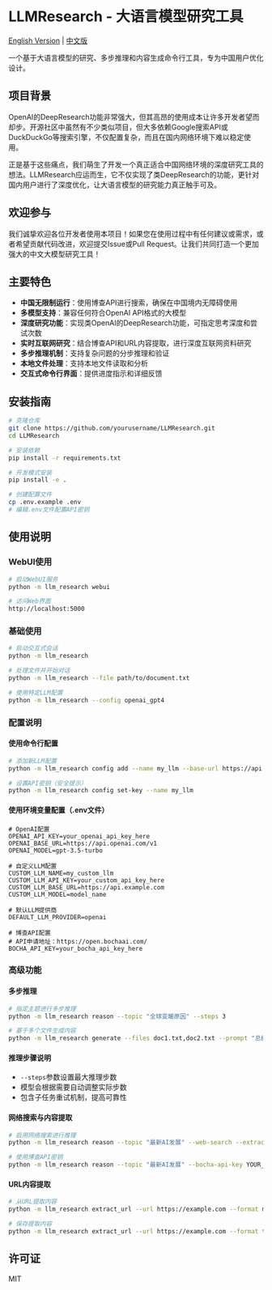 # LLMResearch - 大语言模型研究工具

[English Version](README.md) | [中文版](#)

一个基于大语言模型的研究、多步推理和内容生成命令行工具，专为中国用户优化设计。

## 项目背景

OpenAI的DeepResearch功能非常强大，但其高昂的使用成本让许多开发者望而却步。开源社区中虽然有不少类似项目，但大多依赖Google搜索API或DuckDuckGo等搜索引擎，不仅配置复杂，而且在国内网络环境下难以稳定使用。

正是基于这些痛点，我们萌生了开发一个真正适合中国网络环境的深度研究工具的想法。LLMResearch应运而生，它不仅实现了类DeepResearch的功能，更针对国内用户进行了深度优化，让大语言模型的研究能力真正触手可及。

## 欢迎参与

我们诚挚欢迎各位开发者使用本项目！如果您在使用过程中有任何建议或需求，或者希望贡献代码改进，欢迎提交Issue或Pull Request。让我们共同打造一个更加强大的中文大模型研究工具！

## 主要特色

- **中国无限制运行**：使用博查API进行搜索，确保在中国境内无障碍使用
- **多模型支持**：兼容任何符合OpenAI API格式的大模型
- **深度研究功能**：实现类OpenAI的DeepResearch功能，可指定思考深度和尝试次数
- **实时互联网研究**：结合博查API和URL内容提取，进行深度互联网资料研究
- **多步推理机制**：支持复杂问题的分步推理和验证
- **本地文件处理**：支持本地文件读取和分析
- **交互式命令行界面**：提供进度指示和详细反馈

## 安装指南

```bash
# 克隆仓库
git clone https://github.com/yourusername/LLMResearch.git
cd LLMResearch

# 安装依赖
pip install -r requirements.txt

# 开发模式安装
pip install -e .

# 创建配置文件
cp .env.example .env
# 编辑.env文件配置API密钥
```

## 使用说明

### WebUI使用

```bash
# 启动WebUI服务
python -m llm_research webui

# 访问Web界面
http://localhost:5000
```

### 基础使用

```bash
# 启动交互式会话
python -m llm_research

# 处理文件并开始对话
python -m llm_research --file path/to/document.txt

# 使用特定LLM配置
python -m llm_research --config openai_gpt4
```

### 配置说明

#### 使用命令行配置

```bash
# 添加新LLM配置
python -m llm_research config add --name my_llm --base-url https://api.example.com --model model_name

# 设置API密钥（安全提示）
python -m llm_research config set-key --name my_llm
```

#### 使用环境变量配置（.env文件）

```env
# OpenAI配置
OPENAI_API_KEY=your_openai_api_key_here
OPENAI_BASE_URL=https://api.openai.com/v1
OPENAI_MODEL=gpt-3.5-turbo

# 自定义LLM配置
CUSTOM_LLM_NAME=my_custom_llm
CUSTOM_LLM_API_KEY=your_custom_api_key_here
CUSTOM_LLM_BASE_URL=https://api.example.com
CUSTOM_LLM_MODEL=model_name

# 默认LLM提供商
DEFAULT_LLM_PROVIDER=openai

# 博查API配置
# API申请地址：https://open.bochaai.com/
BOCHA_API_KEY=your_bocha_api_key_here
```

### 高级功能

#### 多步推理

```bash
# 指定主题进行多步推理
python -m llm_research reason --topic "全球变暖原因" --steps 3

# 基于多个文件生成内容
python -m llm_research generate --files doc1.txt,doc2.txt --prompt "总结这些文档"
```

#### 推理步骤说明

- `--steps`参数设置最大推理步数
- 模型会根据需要自动调整实际步数
- 包含子任务重试机制，提高可靠性

#### 网络搜索与内容提取

```bash
# 启用网络搜索进行推理
python -m llm_research reason --topic "最新AI发展" --web-search --extract-url

# 使用博查API密钥
python -m llm_research reason --topic "最新AI发展" --bocha-api-key YOUR_API_KEY
```

#### URL内容提取

```bash
# 从URL提取内容
python -m llm_research extract_url --url https://example.com --format markdown

# 保存提取内容
python -m llm_research extract_url --url https://example.com --format text --output extracted_content.txt
```

## 许可证

MIT

